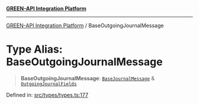 [**GREEN-API Integration Platform**](../README.md)

***

[GREEN-API Integration Platform](../globals.md) / BaseOutgoingJournalMessage

# Type Alias: BaseOutgoingJournalMessage

> **BaseOutgoingJournalMessage**: [`BaseJournalMessage`](../interfaces/BaseJournalMessage.md) & [`OutgoingJournalFields`](../interfaces/OutgoingJournalFields.md)

Defined in: [src/types/types.ts:177](https://github.com/green-api/greenapi-integration/blob/1e2009040b9fbee0c78f6935b3e8b1d1b6550313/src/types/types.ts#L177)
